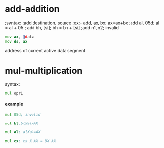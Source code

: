 # add-addition
;syntax:
;add destination, source
;ex:- add, ax, bx; ax=ax+bx
;add al, 05d; al = al + 05
; add bh, [si]; bh = bh + [si]
;add n1, n2; invalid
```asm
mov ax, @data
mov ds, ax
```
address of current active data segment

# mul-multiplication
syntax: 
```asm
mul opr1
```
#### example
```asm
mul 05d; invalid
```
```asm
mul bl;blXal=AX
```
```asm
mul al; alXal=AX
```
```asm
mul cx; cx X AX = DX AX
```